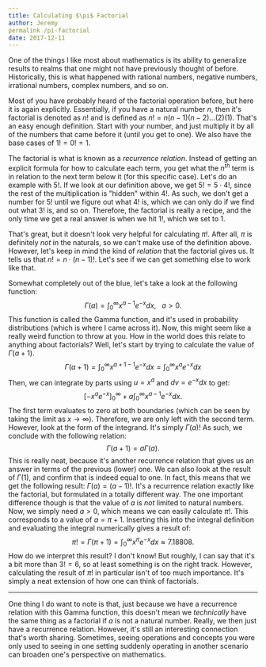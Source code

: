 ```yaml
---
title: Calculating $\pi$ Factorial
author: Jeremy
permalink /pi-factorial
date: 2017-12-11
---
```


One of the things I like most about mathematics is its ability to generalize results to realms that one might not have previously thought of before. Historically, this is what happened with rational numbers, negative numbers, irrational numbers, complex numbers, and so on.

Most of you have probably heard of the factorial operation before, but here it is again explicitly. Essentially, if you have a natural number $n$, then it's factorial is denoted as $n!$ and is defined as $n! = n(n-1)(n-2) \ldots (2)(1)$. That's an easy enough definition. Start with your number, and just multiply it by all of the numbers that came before it (until you get to one). We also have the base cases of $1!=0!=1$.

The factorial is what is known as a *recurrence relation*. Instead of getting an explicit formula for how to calculate each term, you get what the $n^{th}$ term is in relation to the next term below it (for this specific case). Let's do an example with $5!$. If we look at our definition above, we get $5! = 5 \cdot 4!$, since the rest of the multiplication is "hidden" within $4!$. As such, we don't get a number for $5!$ until we figure out what $4!$ is, which we can only do if we find out what $3!$ is, and so on. Therefore, the factorial is really a recipe, and the only time we get a real answer is when we hit $1!$, which we set to $1$. 

That's great, but it doesn't look very helpful for calculating $\pi!$. After all, $\pi$ is definitely *not* in the naturals, so we can't make use of the definition above. However, let's keep in mind the kind of *relation* that the factorial gives us. It tells us that $n! = n \cdot (n-1)!$. Let's see if we can get something else to work like that.

Somewhat completely out of the blue, let's take a look at the following function:
$$
\Gamma(a) = \int_0^\infty x^{a-1}e^{-x} dx, \,\,\,\,\, a \gt 0.
$$
This function is called the Gamma function, and it's used in probability distributions (which is where I came across it). Now, this might seem like a really weird function to throw at you. How in the world does this relate to anything about factorials? Well, let's start by trying to calculate the value of $\Gamma(a+1)$.
$$
\Gamma(a+1) = \int_0^\infty x^{a+1-1}e^{-x} dx = \int_0^\infty x^{a}e^{-x} dx
$$
Then, we can integrate by parts using $u=x^a$ and $dv = e^{-x}dx$ to get:
$$
\left[-x^a e^{-x} \right]_0^{\infty} +a \int_0^\infty x^{a-1}e^{-x} dx.
$$
The first term evaluates to zero at both boundaries (which can be seen by taking the limit as $x \rightarrow \infty$). Therefore, we are only left with the second term. However, look at the form of the integrand. It's simply $\Gamma(a)$! As such, we conclude with the following relation:
$$
\Gamma(a+1) = a \Gamma(a).
$$
This is really neat, because it's another recurrence relation that gives us an answer in terms of the previous (lower) one. We can also look at the result of $\Gamma(1)$, and confirm that is indeed equal to one. In fact, this means that we get the following result: $\Gamma(a) = (a-1)!$. It's a recurrence relation exactly like the factorial, but formulated in a totally different way. The one important difference though is that the value of $a$ is *not* limited to natural numbers. Now, we simply need $a \gt 0$, which means we can easily calculate $\pi!$. This corresponds to a value of $a = \pi + 1$. Inserting this into the integral definition and evaluating the integral numerically gives a result of:
$$
\pi! = \Gamma(\pi + 1) = \int_0^\infty x^{\pi}e^{-x} dx \approx 7.18808.
$$
How do we interpret this result? I don't know! But roughly, I can say that it's a bit more than $3! = 6$, so at least something is on the right track. However, calculating the result of $\pi!$ in particular isn't of too much importance. It's simply a neat extension of how one can think of factorials.

---

One thing I do want to note is that, just because we have a recurrence relation with this Gamma function, this doesn't mean we *technically* have the same thing as a factorial if $a$ is not a natural number. Really, we then just have a recurrence relation. However, it's still an interesting connection that's worth sharing. Sometimes, seeing operations and concepts you were only used to seeing in one setting suddenly operating in another scenario can broaden one's perspective on mathematics.